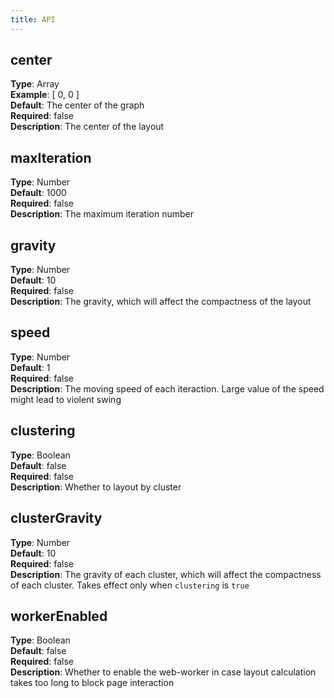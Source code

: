 ```yaml
---
title: API
---
```


## center

**Type**: Array<br />**Example**: [ 0, 0 ]<br />**Default**: The center of the graph<br />**Required**: false<br />**Description**: The center of the layout

## maxIteration

**Type**: Number<br />**Default**: 1000<br />**Required**: false<br />**Description**: The maximum iteration number

## gravity

**Type**: Number<br />**Default**: 10<br />**Required**: false<br />**Description**: The gravity, which will affect the compactness of the layout

## speed

**Type**: Number<br />**Default**: 1<br />**Required**: false<br />**Description**: The moving speed of each iteraction. Large value of the speed might lead to violent swing

## clustering

**Type**: Boolean<br />**Default**: false<br />**Required**: false<br />**Description**: Whether to layout by cluster

## clusterGravity

**Type**: Number<br />**Default**: 10<br />**Required**: false<br />**Description**: The gravity of each cluster, which will affect the compactness of each cluster. Takes effect only when `clustering` is `true`

## workerEnabled

**Type**: Boolean<br />**Default**: false<br />**Required**: false<br />**Description**: Whether to enable the web-worker in case layout calculation takes too long to block page interaction
